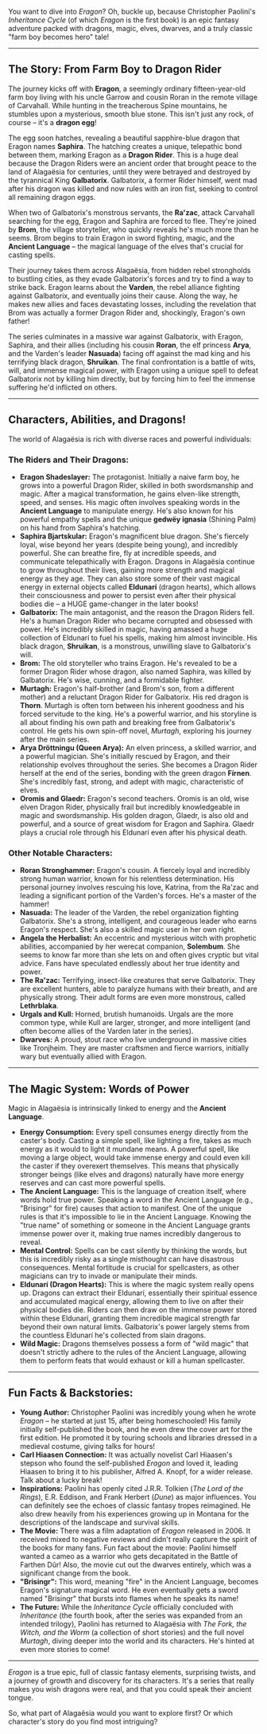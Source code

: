You want to dive into *Eragon*? Oh, buckle up, because Christopher Paolini's *Inheritance Cycle* (of which *Eragon* is the first book) is an epic fantasy adventure packed with dragons, magic, elves, dwarves, and a truly classic "farm boy becomes hero" tale!

---

## The Story: From Farm Boy to Dragon Rider

The journey kicks off with **Eragon**, a seemingly ordinary fifteen-year-old farm boy living with his uncle Garrow and cousin Roran in the remote village of Carvahall. While hunting in the treacherous Spine mountains, he stumbles upon a mysterious, smooth blue stone. This isn't just any rock, of course – it's a **dragon egg**!

The egg soon hatches, revealing a beautiful sapphire-blue dragon that Eragon names **Saphira**. The hatching creates a unique, telepathic bond between them, marking Eragon as a **Dragon Rider**. This is a huge deal because the Dragon Riders were an ancient order that brought peace to the land of Alagaësia for centuries, until they were betrayed and destroyed by the tyrannical King **Galbatorix**. Galbatorix, a former Rider himself, went mad after his dragon was killed and now rules with an iron fist, seeking to control all remaining dragon eggs.

When two of Galbatorix's monstrous servants, the **Ra'zac**, attack Carvahall searching for the egg, Eragon and Saphira are forced to flee. They're joined by **Brom**, the village storyteller, who quickly reveals he's much more than he seems. Brom begins to train Eragon in sword fighting, magic, and the **Ancient Language** – the magical language of the elves that's crucial for casting spells.

Their journey takes them across Alagaësia, from hidden rebel strongholds to bustling cities, as they evade Galbatorix's forces and try to find a way to strike back. Eragon learns about the **Varden**, the rebel alliance fighting against Galbatorix, and eventually joins their cause. Along the way, he makes new allies and faces devastating losses, including the revelation that Brom was actually a former Dragon Rider and, shockingly, Eragon's own father!

The series culminates in a massive war against Galbatorix, with Eragon, Saphira, and their allies (including his cousin **Roran**, the elf princess **Arya**, and the Varden's leader **Nasuada**) facing off against the mad king and his terrifying black dragon, **Shruikan**. The final confrontation is a battle of wits, will, and immense magical power, with Eragon using a unique spell to defeat Galbatorix not by killing him directly, but by forcing him to feel the immense suffering he'd inflicted on others.

---

## Characters, Abilities, and Dragons!

The world of Alagaësia is rich with diverse races and powerful individuals:

### The Riders and Their Dragons:

* **Eragon Shadeslayer:** The protagonist. Initially a naive farm boy, he grows into a powerful Dragon Rider, skilled in both swordsmanship and magic. After a magical transformation, he gains elven-like strength, speed, and senses. His magic often involves speaking words in the **Ancient Language** to manipulate energy. He's also known for his powerful empathy spells and the unique **gedwëy ignasia** (Shining Palm) on his hand from Saphira's hatching.
* **Saphira Bjartskular:** Eragon's magnificent blue dragon. She's fiercely loyal, wise beyond her years (despite being young), and incredibly powerful. She can breathe fire, fly at incredible speeds, and communicate telepathically with Eragon. Dragons in Alagaësia continue to grow throughout their lives, gaining more strength and magical energy as they age. They can also store some of their vast magical energy in external objects called **Eldunarí** (dragon hearts), which allows their consciousness and power to persist even after their physical bodies die – a HUGE game-changer in the later books!
* **Galbatorix:** The main antagonist, and the reason the Dragon Riders fell. He's a human Dragon Rider who became corrupted and obsessed with power. He's incredibly skilled in magic, having amassed a huge collection of Eldunarí to fuel his spells, making him almost invincible. His black dragon, **Shruikan**, is a monstrous, unwilling slave to Galbatorix's will.
* **Brom:** The old storyteller who trains Eragon. He's revealed to be a former Dragon Rider whose dragon, also named Saphira, was killed by Galbatorix. He's wise, cunning, and a formidable fighter.
* **Murtagh:** Eragon's half-brother (and Brom's son, from a different mother) and a reluctant Dragon Rider for Galbatorix. His red dragon is **Thorn**. Murtagh is often torn between his inherent goodness and his forced servitude to the king. He's a powerful warrior, and his storyline is all about finding his own path and breaking free from Galbatorix's control. He gets his own spin-off novel, *Murtagh*, exploring his journey after the main series.
* **Arya Dröttningu (Queen Arya):** An elven princess, a skilled warrior, and a powerful magician. She's initially rescued by Eragon, and their relationship evolves throughout the series. She becomes a Dragon Rider herself at the end of the series, bonding with the green dragon **Fírnen**. She's incredibly fast, strong, and adept with magic, characteristic of elves.
* **Oromis and Glaedr:** Eragon's second teachers. Oromis is an old, wise elven Dragon Rider, physically frail but incredibly knowledgeable in magic and swordsmanship. His golden dragon, Glaedr, is also old and powerful, and a source of great wisdom for Eragon and Saphira. Glaedr plays a crucial role through his Eldunarí even after his physical death.

### Other Notable Characters:

* **Roran Stronghammer:** Eragon's cousin. A fiercely loyal and incredibly strong human warrior, known for his relentless determination. His personal journey involves rescuing his love, Katrina, from the Ra'zac and leading a significant portion of the Varden's forces. He's a master of the hammer!
* **Nasuada:** The leader of the Varden, the rebel organization fighting Galbatorix. She's a strong, intelligent, and courageous leader who earns Eragon's respect. She's also a skilled magic user in her own right.
* **Angela the Herbalist:** An eccentric and mysterious witch with prophetic abilities, accompanied by her werecat companion, **Solembum**. She seems to know far more than she lets on and often gives cryptic but vital advice. Fans have speculated endlessly about her true identity and power.
* **The Ra'zac:** Terrifying, insect-like creatures that serve Galbatorix. They are excellent hunters, able to paralyze humans with their breath, and are physically strong. Their adult forms are even more monstrous, called **Lethrblaka**.
* **Urgals and Kull:** Horned, brutish humanoids. Urgals are the more common type, while Kull are larger, stronger, and more intelligent (and often become allies of the Varden later in the series).
* **Dwarves:** A proud, stout race who live underground in massive cities like Tronjheim. They are master craftsmen and fierce warriors, initially wary but eventually allied with Eragon.

---

## The Magic System: Words of Power

Magic in Alagaësia is intrinsically linked to energy and the **Ancient Language**.

* **Energy Consumption:** Every spell consumes energy directly from the caster's body. Casting a simple spell, like lighting a fire, takes as much energy as it would to light it mundane means. A powerful spell, like moving a large object, would take immense energy and could even kill the caster if they overexert themselves. This means that physically stronger beings (like elves and dragons) naturally have more energy reserves and can cast more powerful spells.
* **The Ancient Language:** This is the language of creation itself, where words hold true power. Speaking a word in the Ancient Language (e.g., "Brisingr" for fire) causes that action to manifest. One of the unique rules is that it's impossible to lie in the Ancient Language. Knowing the "true name" of something or someone in the Ancient Language grants immense power over it, making true names incredibly dangerous to reveal.
* **Mental Control:** Spells can be cast silently by thinking the words, but this is incredibly risky as a single misthought can have disastrous consequences. Mental fortitude is crucial for spellcasters, as other magicians can try to invade or manipulate their minds.
* **Eldunarí (Dragon Hearts):** This is where the magic system really opens up. Dragons can extract their Eldunarí, essentially their spiritual essence and accumulated magical energy, allowing them to live on after their physical bodies die. Riders can then draw on the immense power stored within these Eldunarí, granting them incredible magical strength far beyond their own natural limits. Galbatorix's power largely stems from the countless Eldunarí he's collected from slain dragons.
* **Wild Magic:** Dragons themselves possess a form of "wild magic" that doesn't strictly adhere to the rules of the Ancient Language, allowing them to perform feats that would exhaust or kill a human spellcaster.

---

## Fun Facts & Backstories:

* **Young Author:** Christopher Paolini was incredibly young when he wrote *Eragon* – he started at just 15, after being homeschooled! His family initially self-published the book, and he even drew the cover art for the first edition. He promoted it by touring schools and libraries dressed in a medieval costume, giving talks for hours!
* **Carl Hiaasen Connection:** It was actually novelist Carl Hiaasen's stepson who found the self-published *Eragon* and loved it, leading Hiaasen to bring it to his publisher, Alfred A. Knopf, for a wider release. Talk about a lucky break!
* **Inspirations:** Paolini has openly cited J.R.R. Tolkien (*The Lord of the Rings*), E.R. Eddison, and Frank Herbert (*Dune*) as major influences. You can definitely see the echoes of classic fantasy tropes reimagined. He also drew heavily from his experiences growing up in Montana for the descriptions of the landscape and survival skills.
* **The Movie:** There was a film adaptation of *Eragon* released in 2006. It received mixed to negative reviews and didn't really capture the spirit of the books for many fans. Fun fact about the movie: Paolini himself wanted a cameo as a warrior who gets decapitated in the Battle of Farthen Dûr! Also, the movie cut out the dwarves entirely, which was a significant change from the book.
* **"Brisingr":** This word, meaning "fire" in the Ancient Language, becomes Eragon's signature magical word. He even eventually gets a sword named "Brisingr" that bursts into flames when he speaks its name!
* **The Future:** While the *Inheritance Cycle* officially concluded with *Inheritance* (the fourth book, after the series was expanded from an intended trilogy), Paolini has returned to Alagaësia with *The Fork, the Witch, and the Worm* (a collection of short stories) and the full novel *Murtagh*, diving deeper into the world and its characters. He's hinted at even more stories to come!

---

*Eragon* is a true epic, full of classic fantasy elements, surprising twists, and a journey of growth and discovery for its characters. It's a series that really makes you wish dragons were real, and that you could speak their ancient tongue.

So, what part of Alagaësia would you want to explore first? Or which character's story do you find most intriguing?
